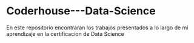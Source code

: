 # Coderhouse---Data-Science
En este repositorio encontraran los trabajos presentados a lo largo de mi aprendizaje en la certificacion de Data Science 
